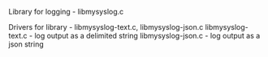 Library for logging - libmysyslog.c

Drivers for library - libmysyslog-text.c, libmysyslog-json.c 
  libmysyslog-text.c - log output as a delimited string 
  libmysyslog-json.c - log output as a json string
